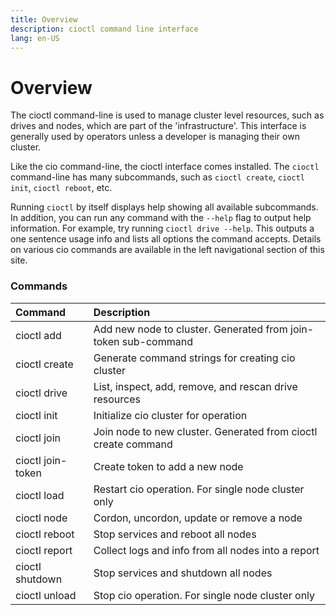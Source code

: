 ```yaml
---
title: Overview
description: cioctl command line interface
lang: en-US
---
```


# Overview

The cioctl command-line is used to manage cluster level resources, such as drives and nodes, which are part of the 'infrastructure'. This interface is generally used by operators unless a developer is managing their own cluster.

Like the cio command-line, the cioctl interface comes installed. The `cioctl` command-line has many subcommands, such as `cioctl create`, `cioctl init`, `cioctl reboot`, etc.

Running `cioctl` by itself displays help showing all available subcommands. In addition, you can run any command with the `--help` flag to output help information. For example, try running `cioctl drive --help`. This outputs a one sentence usage info and lists all options the command accepts. Details on various cio commands are available in the left navigational section of this site.

<h3>Commands</h3>

| Command            | Description                                                     |
|:-------------------|:----------------------------------------------------------------|
| cioctl add         | Add new node to cluster. Generated from join-token sub-command  |
| cioctl create      | Generate command strings for creating cio cluster               |
| cioctl drive       | List, inspect, add, remove, and rescan drive resources          |
| cioctl init        | Initialize cio cluster for operation                            |
| cioctl join        | Join node to new cluster. Generated from cioctl create command  |
| cioctl join-token  | Create token to add a new node                                  |
| cioctl load        | Restart cio operation. For single node cluster only             |
| cioctl node        | Cordon, uncordon, update or remove a node                       |
| cioctl reboot      | Stop services and reboot all nodes                              |
| cioctl report      | Collect logs and info from all nodes into a report              |
| cioctl shutdown    | Stop services and shutdown all nodes                            |
| cioctl unload      | Stop cio operation. For single node cluster only                |
